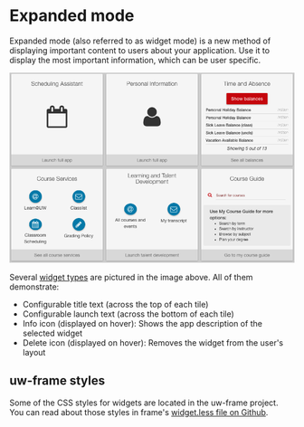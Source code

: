 # Expanded mode

Expanded mode (also referred to as widget mode) is a new method of displaying important content to users about your application. Use it to display
the most important information, which can be user specific.

![expanded mode widgets](./img/expanded-mode.png)

Several [widget types](http://uw-madison-doit.github.io/uw-frame/make-a-widget.html) are pictured in the image above. All of them demonstrate:

* Configurable title text (across the top of each tile)
* Configurable launch text (across the bottom of each tile)
* Info icon (displayed on hover): Shows the app description of the selected widget
* Delete icon (displayed on hover): Removes the widget from the user's layout

## uw-frame styles

Some of the CSS styles for widgets are located in the uw-frame project. You can read about those styles in frame's [widget.less file on Github](https://github.com/UW-Madison-DoIT/uw-frame/blob/master/uw-frame-components/css/buckyless/widget.less).
